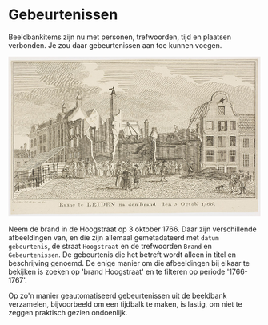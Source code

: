 # Gebeurtenissen

Beeldbankitems zijn nu met personen, trefwoorden, tijd en plaatsen verbonden. Je zou daar gebeurtenissen aan toe kunnen voegen.

![Brand in de Hoogstraat](imgs/NL-LdnRAL_PV_PV37804.jpg)

Neem de brand in de Hoogstraat op 3 oktober 1766. Daar zijn verschillende afbeeldingen van, en die zijn allemaal gemetadateerd met `datum gebeurtenis`, de straat `Hoogstraat` en de trefwoorden `Brand` en `Gebeurtenissen`. De gebeurtenis die het betreft wordt alleen in titel en beschrijving genoemd. De enige manier om die afbeeldingen bij elkaar te bekijken is zoeken op 'brand Hoogstraat' en te filteren op periode '1766-1767'.

Op zo'n manier geautomatiseerd gebeurtenissen uit de beeldbank verzamelen, bijvoorbeeld om een tijdbalk te maken, is lastig, om niet te zeggen praktisch gezien ondoenlijk.